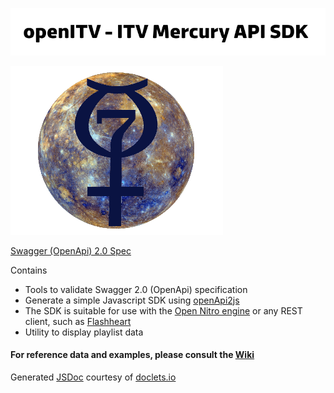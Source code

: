 ![openItv](https://github.com/Mermade/openItv/blob/master/banner.png?raw=true)

![logo](https://github.com/Mermade/openItv/blob/master/logo.png?raw=true)

[Swagger (OpenApi) 2.0 Spec](http://mermade.github.io/swagger/index.html?url=https://raw.githubusercontent.com/Mermade/openItv/master/swagger.json)

Contains

* Tools to validate Swagger 2.0 (OpenApi) specification
* Generate a simple Javascript SDK using [openApi2js](https://github.com/Mermade/openapi2js)
* The SDK is suitable for use with the [Open Nitro engine](https://github.com/Mermade/bbcparse) or any REST client, such as
[Flashheart](https://github.com/bbc/flashheart)
* Utility to display playlist data

#### For reference data and examples, please consult the [Wiki](https://github.com/Mermade/openItv/wiki)

Generated [JSDoc](https://doclets.io/Mermade/openItv/master) courtesy of [doclets.io](http://doclets.io)
